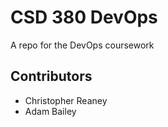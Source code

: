# CSD 380 DevOps
A repo for the DevOps coursework

## Contributors
* Christopher Reaney
* Adam Bailey
